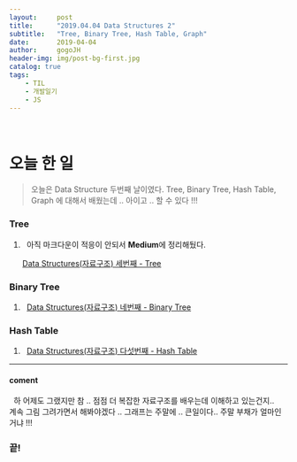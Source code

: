```yaml
---
layout:     post
title:      "2019.04.04 Data Structures 2"
subtitle:   "Tree, Binary Tree, Hash Table, Graph"
date:       2019-04-04
author:     gogoJH
header-img: img/post-bg-first.jpg
catalog: true
tags:
    - TIL
    - 개발일기
    - JS
---
```



<br>
  
# 오늘 한 일

> 오늘은 Data Structure 두번째 날이였다.
> Tree, Binary Tree, Hash Table, Graph 에 대해서 배웠는데 .. 아이고 .. 
> 할 수 있다 !!!

  

### Tree
  

1.  &nbsp; 아직 마크다운이 적응이 안되서 **Medium**에 정리해뒀다.

	[Data Structures(자료구조) 세번째 - Tree](https://medium.com/@wlsgur4033/data-structure-%EC%9E%90%EB%A3%8C%EA%B5%AC%EC%A1%B0-tree-5a9da340fb16)
  

### Binary Tree

  
1.  &nbsp;  [Data Structures(자료구조) 네번째 - Binary Tree](https://medium.com/@wlsgur4033/data-structure-%EC%9E%90%EB%A3%8C%EA%B5%AC%EC%A1%B0-%EB%84%A4%EB%B2%88%EC%A7%B8-6703efcc0303)


### Hash Table 


1. &nbsp; [Data Structures(자료구조) 다섯번째 - Hash Table](https://medium.com/@wlsgur4033/data-structure-%EC%9E%90%EB%A3%8C%EA%B5%AC%EC%A1%B0-%EB%8B%A4%EC%84%AF%EB%B2%88%EC%A7%B8-f39d37ee5333)

  

---

#### coment
&nbsp; 하 어제도 그랬지만 참 .. 점점 더 복잡한 자료구조를 배우는데 이해하고 있는건지..
&nbsp; 계속 그림 그려가면서 해봐야겠다 .. 그래프는 주말에 .. 큰일이다.. 주말 부채가 얼마인거냐 !!!
  

### 끝!
<!--stackedit_data:
eyJoaXN0b3J5IjpbLTIxMDk5Njc1MzZdfQ==
-->